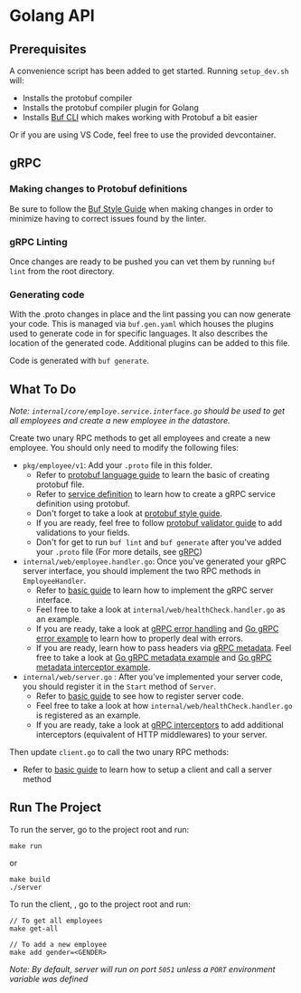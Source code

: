 # Golang API

## Prerequisites

A convenience script has been added to get started. Running `setup_dev.sh` will:

- Installs the protobuf compiler
- Installs the protobuf compiler plugin for Golang
- Installs [Buf CLI](https://buf.build/docs/) which makes working with Protobuf a bit easier

Or if you are using VS Code, feel free to use the provided devcontainer.

## gRPC

### Making changes to Protobuf definitions

Be sure to follow the [Buf Style Guide](https://buf.build/docs/best-practices/style-guide/)
when making changes in order to minimize having to correct issues found by the linter.

### gRPC Linting

Once changes are ready to be pushed you can vet them by running `buf lint` from the root directory.

### Generating code

With the .proto changes in place and the lint passing you can now generate your code.
This is managed via `buf.gen.yaml` which houses the plugins used to generate code in for
specific languages. It also describes the location of the generated code. 
Additional plugins can be added to this file.

Code is generated with `buf generate`.

## What To Do

*Note: `internal/core/employe.service.interface.go` should be used to get all employees and create a new employee in the datastore.*

Create two unary RPC methods to get all employees and create a new employee. You should only need to modify the following files:

- `pkg/employee/v1`: Add your `.proto` file in this folder.
  - Refer to [protobuf language guide](https://protobuf.dev/programming-guides/proto3/) to learn the basic of creating protobuf file.
  - Refer to [service definition](https://github.com/bufbuild/protovalidate#implementing-validation-constraints) to learn how to create a gRPC service definition using protobuf.
  - Don't forget to take a look at [protobuf style guide](https://buf.build/docs/best-practices/style-guide).
  - If you are ready, feel free to follow [protobuf validator guide](https://github.com/bufbuild/protovalidate#implementing-validation-constraints) to add validations to your fields.
  - Don't for get to run `buf lint` and `buf generate` after you've added your `.proto` file (For more details, see [gRPC](#grpc))
- `internal/web/employee.handler.go`: Once you've generated your gRPC server interface, you should implement the two RPC methods in `EmployeeHandler`.
  - Refer to [basic guide](https://grpc.io/docs/languages/go/basics/#server) to learn how to implement the gRPC server interface.
  - Feel free to take a look at `internal/web/healthCheck.handler.go` as an example.
  - If you are ready, take a look at [gRPC error handling](https://grpc.io/docs/guides/error/) and [Go gRPC error example](https://github.com/avinassh/grpc-errors/blob/master/go/server.go) to learn how to properly deal with errors.
  - If you are ready, learn how to pass headers via [gRPC metadata](https://grpc.io/docs/guides/metadata/). Feel free to take a look at [Go gRPC metadata example](https://github.com/grpc/grpc-go/tree/master/examples/features/metadata) and  [Go gRPC metadata interceptor example](https://github.com/grpc/grpc-go/tree/master/examples/features/metadata_interceptor).
- `internal/web/server.go` : After you've implemented your server code, you should register it in the `Start` method of `Server`.
  - Refer to [basic guide](https://grpc.io/docs/languages/go/basics/#starting-the-server) to see how to register server code.
  - Feel free to take a look at how `internal/web/healthCheck.handler.go` is registered as an example.
  - If you are ready, take a look at [gRPC interceptors](https://github.com/grpc-ecosystem/go-grpc-middleware) to add additional interceptors (equivalent of HTTP middlewares) to your server.
  
Then update `client.go` to call the two unary RPC methods:
- Refer to [basic guide](https://grpc.io/docs/languages/go/basics/#client) to learn how to setup a client and call a server method

## Run The Project

To run the server, go to the project root and run:

```
make run
```

or

```
make build
./server
```

To run the client, , go to the project root and run:

```
// To get all employees
make get-all

// To add a new employee
make add gender=<GENDER>
```

*Note: By default, server will run on port `5051` unless a `PORT` environment variable was defined*
